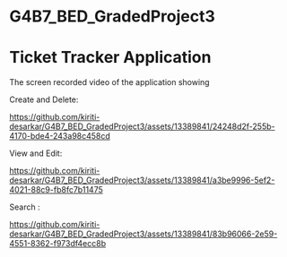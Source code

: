 # G4B7_BED_GradedProject3
# Ticket Tracker Application
The screen recorded video of the application showing 


Create and Delete:


https://github.com/kiriti-desarkar/G4B7_BED_GradedProject3/assets/13389841/24248d2f-255b-4170-bde4-243a98c458cd


View and Edit:


https://github.com/kiriti-desarkar/G4B7_BED_GradedProject3/assets/13389841/a3be9996-5ef2-4021-88c9-fb8fc7b11475


Search :


https://github.com/kiriti-desarkar/G4B7_BED_GradedProject3/assets/13389841/83b96066-2e59-4551-8362-f973df4ecc8b
